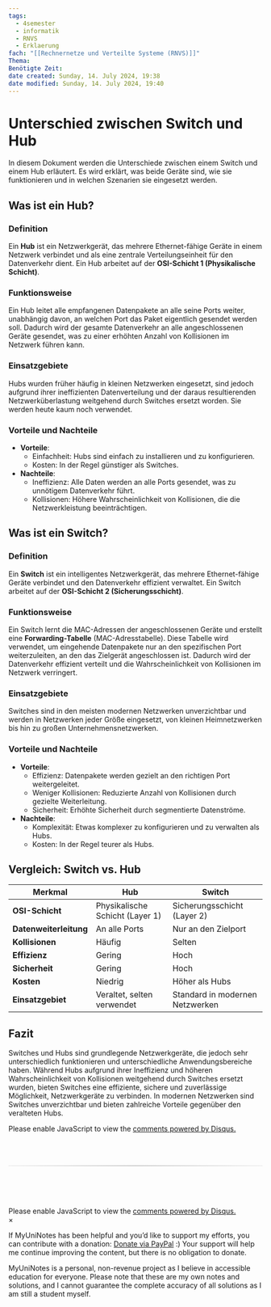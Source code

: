 ```yaml
---
tags:
  - 4semester
  - informatik
  - RNVS
  - Erklaerung
fach: "[[Rechnernetze und Verteilte Systeme (RNVS)]]"
Thema:
Benötigte Zeit:
date created: Sunday, 14. July 2024, 19:38
date modified: Sunday, 14. July 2024, 19:40
---
```


# Unterschied zwischen Switch und Hub

In diesem Dokument werden die Unterschiede zwischen einem Switch und einem Hub erläutert. Es wird erklärt, was beide Geräte sind, wie sie funktionieren und in welchen Szenarien sie eingesetzt werden.

## Was ist ein Hub?

### Definition

Ein **Hub** ist ein Netzwerkgerät, das mehrere Ethernet-fähige Geräte in einem Netzwerk verbindet und als eine zentrale Verteilungseinheit für den Datenverkehr dient. Ein Hub arbeitet auf der **OSI-Schicht 1 (Physikalische Schicht)**.

### Funktionsweise

Ein Hub leitet alle empfangenen Datenpakete an alle seine Ports weiter, unabhängig davon, an welchen Port das Paket eigentlich gesendet werden soll. Dadurch wird der gesamte Datenverkehr an alle angeschlossenen Geräte gesendet, was zu einer erhöhten Anzahl von Kollisionen im Netzwerk führen kann.

### Einsatzgebiete

Hubs wurden früher häufig in kleinen Netzwerken eingesetzt, sind jedoch aufgrund ihrer ineffizienten Datenverteilung und der daraus resultierenden Netzwerküberlastung weitgehend durch Switches ersetzt worden. Sie werden heute kaum noch verwendet.

### Vorteile und Nachteile

- **Vorteile**:
  - Einfachheit: Hubs sind einfach zu installieren und zu konfigurieren.
  - Kosten: In der Regel günstiger als Switches.
- **Nachteile**:
  - Ineffizienz: Alle Daten werden an alle Ports gesendet, was zu unnötigem Datenverkehr führt.
  - Kollisionen: Höhere Wahrscheinlichkeit von Kollisionen, die die Netzwerkleistung beeinträchtigen.

## Was ist ein Switch?

### Definition

Ein **Switch** ist ein intelligentes Netzwerkgerät, das mehrere Ethernet-fähige Geräte verbindet und den Datenverkehr effizient verwaltet. Ein Switch arbeitet auf der **OSI-Schicht 2 (Sicherungsschicht)**.

### Funktionsweise

Ein Switch lernt die MAC-Adressen der angeschlossenen Geräte und erstellt eine **Forwarding-Tabelle** (MAC-Adresstabelle). Diese Tabelle wird verwendet, um eingehende Datenpakete nur an den spezifischen Port weiterzuleiten, an den das Zielgerät angeschlossen ist. Dadurch wird der Datenverkehr effizient verteilt und die Wahrscheinlichkeit von Kollisionen im Netzwerk verringert.

### Einsatzgebiete

Switches sind in den meisten modernen Netzwerken unverzichtbar und werden in Netzwerken jeder Größe eingesetzt, von kleinen Heimnetzwerken bis hin zu großen Unternehmensnetzwerken.

### Vorteile und Nachteile

- **Vorteile**:
  - Effizienz: Datenpakete werden gezielt an den richtigen Port weitergeleitet.
  - Weniger Kollisionen: Reduzierte Anzahl von Kollisionen durch gezielte Weiterleitung.
  - Sicherheit: Erhöhte Sicherheit durch segmentierte Datenströme.
- **Nachteile**:
  - Komplexität: Etwas komplexer zu konfigurieren und zu verwalten als Hubs.
  - Kosten: In der Regel teurer als Hubs.

## Vergleich: Switch vs. Hub

| Merkmal                | Hub                             | Switch                          |
| ---------------------- | ------------------------------- | ------------------------------- |
| **OSI-Schicht**        | Physikalische Schicht (Layer 1) | Sicherungsschicht (Layer 2)     |
| **Datenweiterleitung** | An alle Ports                   | Nur an den Zielport             |
| **Kollisionen**        | Häufig                          | Selten                          |
| **Effizienz**          | Gering                          | Hoch                            |
| **Sicherheit**         | Gering                          | Hoch                            |
| **Kosten**             | Niedrig                         | Höher als Hubs                  |
| **Einsatzgebiet**      | Veraltet, selten verwendet      | Standard in modernen Netzwerken |

## Fazit

Switches und Hubs sind grundlegende Netzwerkgeräte, die jedoch sehr unterschiedlich funktionieren und unterschiedliche Anwendungsbereiche haben. Während Hubs aufgrund ihrer Ineffizienz und höheren Wahrscheinlichkeit von Kollisionen weitgehend durch Switches ersetzt wurden, bieten Switches eine effiziente, sichere und zuverlässige Möglichkeit, Netzwerkgeräte zu verbinden. In modernen Netzwerken sind Switches unverzichtbar und bieten zahlreiche Vorteile gegenüber den veralteten Hubs.

<!-- DISQUS SCRIPT COMMENT START -->

<!-- DISQUS RECOMMENDATION START -->

<div id="disqus_recommendations"></div>

<script> 
(function() { // REQUIRED CONFIGURATION VARIABLE: EDIT THE SHORTNAME BELOW
var d = document, s = d.createElement('script'); // IMPORTANT: Replace EXAMPLE with your forum shortname!
s.src = 'https://myuninotes.disqus.com/recommendations.js'; s.setAttribute('data-timestamp', +new Date());
(d.head || d.body).appendChild(s);
})();
</script>
<noscript>
Please enable JavaScript to view the 
<a href="https://disqus.com/?ref_noscript" rel="nofollow">
comments powered by Disqus.
</a>
</noscript>

<!-- DISQUS RECOMMENDATION END -->

<hr style="border: none; height: 2px; background: linear-gradient(to right, #f0f0f0, #ccc, #f0f0f0); margin-top: 4rem; margin-bottom: 5rem;">
<div id="disqus_thread"></div>
<script>
    /**
    *  RECOMMENDED CONFIGURATION VARIABLES: EDIT AND UNCOMMENT THE SECTION BELOW TO INSERT DYNAMIC VALUES FROM YOUR PLATFORM OR CMS.
    *  LEARN WHY DEFINING THESE VARIABLES IS IMPORTANT: https://disqus.com/admin/universalcode/#configuration-variables    */
    /*
    var disqus_config = function () {
    this.page.url = PAGE_URL;  // Replace PAGE_URL with your page's canonical URL variable
    this.page.identifier = PAGE_IDENTIFIER; // Replace PAGE_IDENTIFIER with your page's unique identifier variable
    };
    */
    (function() { // DON'T EDIT BELOW THIS LINE
    var d = document, s = d.createElement('script');
    s.src = 'https://myuninotes.disqus.com/embed.js';
    s.setAttribute('data-timestamp', +new Date());
    (d.head || d.body).appendChild(s);
    })();
</script>
<noscript>Please enable JavaScript to view the <a href="https://disqus.com/?ref_noscript">comments powered by Disqus.</a></noscript>

<!-- DISQUS SCRIPT COMMENT END -->

<!-- Modal START -->
<div id="myModal" class="modal">
  <div class="modal-content">
    <span id="closeModal" class="close">&times;</span>
    <p class="modal-text">
      If MyUniNotes has been helpful and you’d like to support my efforts, <span class="modal-highlight"> you can contribute with a donation: <a class="modal-dono-link" href="https://paypal.me/myuninotes4u">Donate via PayPal</a> :) </span> Your support will help me continue improving the content, but there is no obligation to donate.
    </p>
    <p class="modal-text">
      <span class="modal-highlight">MyUniNotes is a personal, non-revenue project as I believe in accessible education for everyone.</span> Please note that these are my own notes and solutions, and I cannot guarantee the complete accuracy of all solutions as I am still a student myself.
  </div>
</div>

<script>
  // JavaScript to display the modal on page load
  document.addEventListener('DOMContentLoaded', function() {
    // Generate a random number between 1 and 1
    // Wanted it to load with a adjustable probability for every page load but did not work, as DOM is loaded only once. Therefore now loading it every time website is visited and DOM is loaded.
    const randomNumber = Math.floor(Math.random() * 1) + 1; 
    // console.log(randomNumber)
    if (randomNumber === 1) {
      setTimeout(function() {
        const modal = document.getElementById('myModal');
        if (modal) {
          modal.classList.add('show');
        }
      }, 1000); // Adjust the delay as needed

      const closeModal = document.getElementById('closeModal');
      if (closeModal) {
        closeModal.addEventListener('click', function() {
          const modal = document.getElementById('myModal');
          if (modal) {
            modal.classList.remove('show');
          }
        });
      }
    } else {
      // Ensure the modal is hidden if the random number is not 1
      const modal = document.getElementById('myModal');
      if (modal) {
        modal.style.display = 'none';
      }
    }
  });
</script>
<!-- Modal END -->
